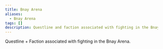 ```yaml
---
title: Bnay Arena
aliases:
  - Bnay Arena
tags: []
description: Questline and faction associated with fighting in the Bnay Arena.
---
```

Questline + Faction associated with fighting in the Bnay Arena.